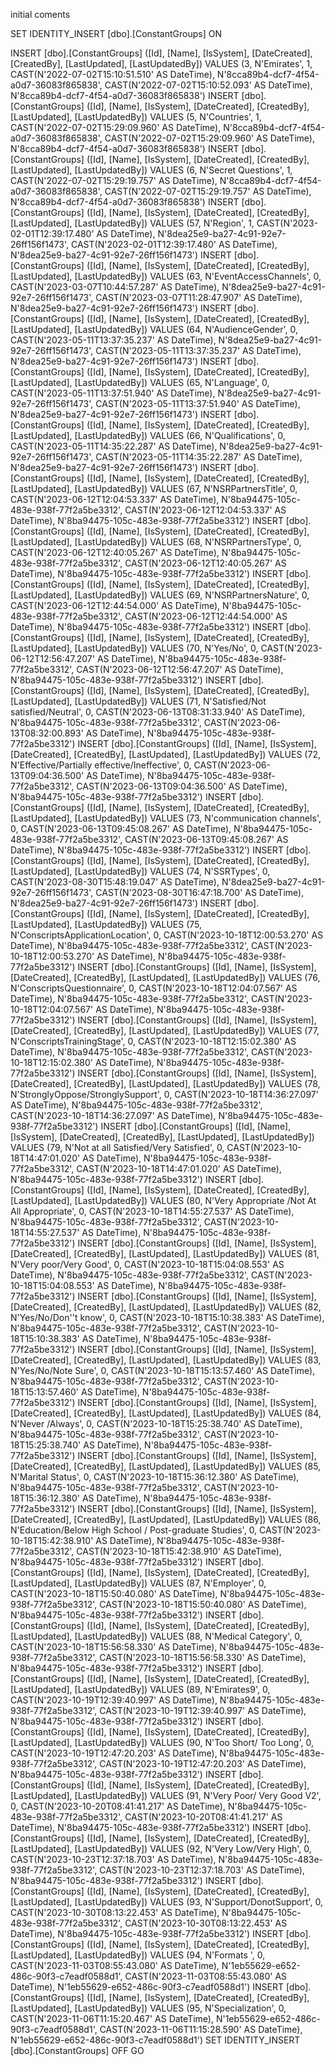 initial coments


SET IDENTITY_INSERT [dbo].[ConstantGroups] ON 

INSERT [dbo].[ConstantGroups] ([Id], [Name], [IsSystem], [DateCreated], [CreatedBy], [LastUpdated], [LastUpdatedBy]) VALUES (3, N'Emirates', 1, CAST(N'2022-07-02T15:10:51.510' AS DateTime), N'8cca89b4-dcf7-4f54-a0d7-36083f865838', CAST(N'2022-07-02T15:10:52.093' AS DateTime), N'8cca89b4-dcf7-4f54-a0d7-36083f865838')
INSERT [dbo].[ConstantGroups] ([Id], [Name], [IsSystem], [DateCreated], [CreatedBy], [LastUpdated], [LastUpdatedBy]) VALUES (5, N'Countries', 1, CAST(N'2022-07-02T15:29:09.960' AS DateTime), N'8cca89b4-dcf7-4f54-a0d7-36083f865838', CAST(N'2022-07-02T15:29:09.960' AS DateTime), N'8cca89b4-dcf7-4f54-a0d7-36083f865838')
INSERT [dbo].[ConstantGroups] ([Id], [Name], [IsSystem], [DateCreated], [CreatedBy], [LastUpdated], [LastUpdatedBy]) VALUES (6, N'Secret Questions', 1, CAST(N'2022-07-02T15:29:19.757' AS DateTime), N'8cca89b4-dcf7-4f54-a0d7-36083f865838', CAST(N'2022-07-02T15:29:19.757' AS DateTime), N'8cca89b4-dcf7-4f54-a0d7-36083f865838')
INSERT [dbo].[ConstantGroups] ([Id], [Name], [IsSystem], [DateCreated], [CreatedBy], [LastUpdated], [LastUpdatedBy]) VALUES (57, N'Region', 1, CAST(N'2023-02-01T12:39:17.480' AS DateTime), N'8dea25e9-ba27-4c91-92e7-26ff156f1473', CAST(N'2023-02-01T12:39:17.480' AS DateTime), N'8dea25e9-ba27-4c91-92e7-26ff156f1473')
INSERT [dbo].[ConstantGroups] ([Id], [Name], [IsSystem], [DateCreated], [CreatedBy], [LastUpdated], [LastUpdatedBy]) VALUES (63, N'EventAccessChannels', 0, CAST(N'2023-03-07T10:44:57.287' AS DateTime), N'8dea25e9-ba27-4c91-92e7-26ff156f1473', CAST(N'2023-03-07T11:28:47.907' AS DateTime), N'8dea25e9-ba27-4c91-92e7-26ff156f1473')
INSERT [dbo].[ConstantGroups] ([Id], [Name], [IsSystem], [DateCreated], [CreatedBy], [LastUpdated], [LastUpdatedBy]) VALUES (64, N'AudienceGender', 0, CAST(N'2023-05-11T13:37:35.237' AS DateTime), N'8dea25e9-ba27-4c91-92e7-26ff156f1473', CAST(N'2023-05-11T13:37:35.237' AS DateTime), N'8dea25e9-ba27-4c91-92e7-26ff156f1473')
INSERT [dbo].[ConstantGroups] ([Id], [Name], [IsSystem], [DateCreated], [CreatedBy], [LastUpdated], [LastUpdatedBy]) VALUES (65, N'Language', 0, CAST(N'2023-05-11T13:37:51.940' AS DateTime), N'8dea25e9-ba27-4c91-92e7-26ff156f1473', CAST(N'2023-05-11T13:37:51.940' AS DateTime), N'8dea25e9-ba27-4c91-92e7-26ff156f1473')
INSERT [dbo].[ConstantGroups] ([Id], [Name], [IsSystem], [DateCreated], [CreatedBy], [LastUpdated], [LastUpdatedBy]) VALUES (66, N'Qualifications', 0, CAST(N'2023-05-11T14:35:22.287' AS DateTime), N'8dea25e9-ba27-4c91-92e7-26ff156f1473', CAST(N'2023-05-11T14:35:22.287' AS DateTime), N'8dea25e9-ba27-4c91-92e7-26ff156f1473')
INSERT [dbo].[ConstantGroups] ([Id], [Name], [IsSystem], [DateCreated], [CreatedBy], [LastUpdated], [LastUpdatedBy]) VALUES (67, N'NSRPartnersTitle', 0, CAST(N'2023-06-12T12:04:53.337' AS DateTime), N'8ba94475-105c-483e-938f-77f2a5be3312', CAST(N'2023-06-12T12:04:53.337' AS DateTime), N'8ba94475-105c-483e-938f-77f2a5be3312')
INSERT [dbo].[ConstantGroups] ([Id], [Name], [IsSystem], [DateCreated], [CreatedBy], [LastUpdated], [LastUpdatedBy]) VALUES (68, N'NSRPartnersType', 0, CAST(N'2023-06-12T12:40:05.267' AS DateTime), N'8ba94475-105c-483e-938f-77f2a5be3312', CAST(N'2023-06-12T12:40:05.267' AS DateTime), N'8ba94475-105c-483e-938f-77f2a5be3312')
INSERT [dbo].[ConstantGroups] ([Id], [Name], [IsSystem], [DateCreated], [CreatedBy], [LastUpdated], [LastUpdatedBy]) VALUES (69, N'NSRPartnersNature', 0, CAST(N'2023-06-12T12:44:54.000' AS DateTime), N'8ba94475-105c-483e-938f-77f2a5be3312', CAST(N'2023-06-12T12:44:54.000' AS DateTime), N'8ba94475-105c-483e-938f-77f2a5be3312')
INSERT [dbo].[ConstantGroups] ([Id], [Name], [IsSystem], [DateCreated], [CreatedBy], [LastUpdated], [LastUpdatedBy]) VALUES (70, N'Yes/No', 0, CAST(N'2023-06-12T12:56:47.207' AS DateTime), N'8ba94475-105c-483e-938f-77f2a5be3312', CAST(N'2023-06-12T12:56:47.207' AS DateTime), N'8ba94475-105c-483e-938f-77f2a5be3312')
INSERT [dbo].[ConstantGroups] ([Id], [Name], [IsSystem], [DateCreated], [CreatedBy], [LastUpdated], [LastUpdatedBy]) VALUES (71, N'Satisfied/Not satisfied/Neutral', 0, CAST(N'2023-06-13T08:31:33.940' AS DateTime), N'8ba94475-105c-483e-938f-77f2a5be3312', CAST(N'2023-06-13T08:32:00.893' AS DateTime), N'8ba94475-105c-483e-938f-77f2a5be3312')
INSERT [dbo].[ConstantGroups] ([Id], [Name], [IsSystem], [DateCreated], [CreatedBy], [LastUpdated], [LastUpdatedBy]) VALUES (72, N'Effective/Partially effective/Ineffective', 0, CAST(N'2023-06-13T09:04:36.500' AS DateTime), N'8ba94475-105c-483e-938f-77f2a5be3312', CAST(N'2023-06-13T09:04:36.500' AS DateTime), N'8ba94475-105c-483e-938f-77f2a5be3312')
INSERT [dbo].[ConstantGroups] ([Id], [Name], [IsSystem], [DateCreated], [CreatedBy], [LastUpdated], [LastUpdatedBy]) VALUES (73, N'communication channels', 0, CAST(N'2023-06-13T09:45:08.267' AS DateTime), N'8ba94475-105c-483e-938f-77f2a5be3312', CAST(N'2023-06-13T09:45:08.267' AS DateTime), N'8ba94475-105c-483e-938f-77f2a5be3312')
INSERT [dbo].[ConstantGroups] ([Id], [Name], [IsSystem], [DateCreated], [CreatedBy], [LastUpdated], [LastUpdatedBy]) VALUES (74, N'SSRTypes', 0, CAST(N'2023-08-30T15:48:19.047' AS DateTime), N'8dea25e9-ba27-4c91-92e7-26ff156f1473', CAST(N'2023-08-30T16:47:18.700' AS DateTime), N'8dea25e9-ba27-4c91-92e7-26ff156f1473')
INSERT [dbo].[ConstantGroups] ([Id], [Name], [IsSystem], [DateCreated], [CreatedBy], [LastUpdated], [LastUpdatedBy]) VALUES (75, N'ConscriptsApplicationLocation', 0, CAST(N'2023-10-18T12:00:53.270' AS DateTime), N'8ba94475-105c-483e-938f-77f2a5be3312', CAST(N'2023-10-18T12:00:53.270' AS DateTime), N'8ba94475-105c-483e-938f-77f2a5be3312')
INSERT [dbo].[ConstantGroups] ([Id], [Name], [IsSystem], [DateCreated], [CreatedBy], [LastUpdated], [LastUpdatedBy]) VALUES (76, N'ConscriptsQuestionnaire', 0, CAST(N'2023-10-18T12:04:07.567' AS DateTime), N'8ba94475-105c-483e-938f-77f2a5be3312', CAST(N'2023-10-18T12:04:07.567' AS DateTime), N'8ba94475-105c-483e-938f-77f2a5be3312')
INSERT [dbo].[ConstantGroups] ([Id], [Name], [IsSystem], [DateCreated], [CreatedBy], [LastUpdated], [LastUpdatedBy]) VALUES (77, N'ConscriptsTrainingStage', 0, CAST(N'2023-10-18T12:15:02.380' AS DateTime), N'8ba94475-105c-483e-938f-77f2a5be3312', CAST(N'2023-10-18T12:15:02.380' AS DateTime), N'8ba94475-105c-483e-938f-77f2a5be3312')
INSERT [dbo].[ConstantGroups] ([Id], [Name], [IsSystem], [DateCreated], [CreatedBy], [LastUpdated], [LastUpdatedBy]) VALUES (78, N'StronglyOppose/StronglySupport', 0, CAST(N'2023-10-18T14:36:27.097' AS DateTime), N'8ba94475-105c-483e-938f-77f2a5be3312', CAST(N'2023-10-18T14:36:27.097' AS DateTime), N'8ba94475-105c-483e-938f-77f2a5be3312')
INSERT [dbo].[ConstantGroups] ([Id], [Name], [IsSystem], [DateCreated], [CreatedBy], [LastUpdated], [LastUpdatedBy]) VALUES (79, N'Not at all Satisfied/Very Satisfied', 0, CAST(N'2023-10-18T14:47:01.020' AS DateTime), N'8ba94475-105c-483e-938f-77f2a5be3312', CAST(N'2023-10-18T14:47:01.020' AS DateTime), N'8ba94475-105c-483e-938f-77f2a5be3312')
INSERT [dbo].[ConstantGroups] ([Id], [Name], [IsSystem], [DateCreated], [CreatedBy], [LastUpdated], [LastUpdatedBy]) VALUES (80, N'Very Appropriate /Not At All  Appropriate', 0, CAST(N'2023-10-18T14:55:27.537' AS DateTime), N'8ba94475-105c-483e-938f-77f2a5be3312', CAST(N'2023-10-18T14:55:27.537' AS DateTime), N'8ba94475-105c-483e-938f-77f2a5be3312')
INSERT [dbo].[ConstantGroups] ([Id], [Name], [IsSystem], [DateCreated], [CreatedBy], [LastUpdated], [LastUpdatedBy]) VALUES (81, N'Very poor/Very Good', 0, CAST(N'2023-10-18T15:04:08.553' AS DateTime), N'8ba94475-105c-483e-938f-77f2a5be3312', CAST(N'2023-10-18T15:04:08.553' AS DateTime), N'8ba94475-105c-483e-938f-77f2a5be3312')
INSERT [dbo].[ConstantGroups] ([Id], [Name], [IsSystem], [DateCreated], [CreatedBy], [LastUpdated], [LastUpdatedBy]) VALUES (82, N'Yes/No/Don''t know', 0, CAST(N'2023-10-18T15:10:38.383' AS DateTime), N'8ba94475-105c-483e-938f-77f2a5be3312', CAST(N'2023-10-18T15:10:38.383' AS DateTime), N'8ba94475-105c-483e-938f-77f2a5be3312')
INSERT [dbo].[ConstantGroups] ([Id], [Name], [IsSystem], [DateCreated], [CreatedBy], [LastUpdated], [LastUpdatedBy]) VALUES (83, N'Yes/No/Note Sure', 0, CAST(N'2023-10-18T15:13:57.460' AS DateTime), N'8ba94475-105c-483e-938f-77f2a5be3312', CAST(N'2023-10-18T15:13:57.460' AS DateTime), N'8ba94475-105c-483e-938f-77f2a5be3312')
INSERT [dbo].[ConstantGroups] ([Id], [Name], [IsSystem], [DateCreated], [CreatedBy], [LastUpdated], [LastUpdatedBy]) VALUES (84, N'Never /Always', 0, CAST(N'2023-10-18T15:25:38.740' AS DateTime), N'8ba94475-105c-483e-938f-77f2a5be3312', CAST(N'2023-10-18T15:25:38.740' AS DateTime), N'8ba94475-105c-483e-938f-77f2a5be3312')
INSERT [dbo].[ConstantGroups] ([Id], [Name], [IsSystem], [DateCreated], [CreatedBy], [LastUpdated], [LastUpdatedBy]) VALUES (85, N'Marital Status', 0, CAST(N'2023-10-18T15:36:12.380' AS DateTime), N'8ba94475-105c-483e-938f-77f2a5be3312', CAST(N'2023-10-18T15:36:12.380' AS DateTime), N'8ba94475-105c-483e-938f-77f2a5be3312')
INSERT [dbo].[ConstantGroups] ([Id], [Name], [IsSystem], [DateCreated], [CreatedBy], [LastUpdated], [LastUpdatedBy]) VALUES (86, N'Education/Below High School / Post-graduate Studies', 0, CAST(N'2023-10-18T15:42:38.910' AS DateTime), N'8ba94475-105c-483e-938f-77f2a5be3312', CAST(N'2023-10-18T15:42:38.910' AS DateTime), N'8ba94475-105c-483e-938f-77f2a5be3312')
INSERT [dbo].[ConstantGroups] ([Id], [Name], [IsSystem], [DateCreated], [CreatedBy], [LastUpdated], [LastUpdatedBy]) VALUES (87, N'Employer', 0, CAST(N'2023-10-18T15:50:40.080' AS DateTime), N'8ba94475-105c-483e-938f-77f2a5be3312', CAST(N'2023-10-18T15:50:40.080' AS DateTime), N'8ba94475-105c-483e-938f-77f2a5be3312')
INSERT [dbo].[ConstantGroups] ([Id], [Name], [IsSystem], [DateCreated], [CreatedBy], [LastUpdated], [LastUpdatedBy]) VALUES (88, N'Medical Category', 0, CAST(N'2023-10-18T15:56:58.330' AS DateTime), N'8ba94475-105c-483e-938f-77f2a5be3312', CAST(N'2023-10-18T15:56:58.330' AS DateTime), N'8ba94475-105c-483e-938f-77f2a5be3312')
INSERT [dbo].[ConstantGroups] ([Id], [Name], [IsSystem], [DateCreated], [CreatedBy], [LastUpdated], [LastUpdatedBy]) VALUES (89, N'Emirates9', 0, CAST(N'2023-10-19T12:39:40.997' AS DateTime), N'8ba94475-105c-483e-938f-77f2a5be3312', CAST(N'2023-10-19T12:39:40.997' AS DateTime), N'8ba94475-105c-483e-938f-77f2a5be3312')
INSERT [dbo].[ConstantGroups] ([Id], [Name], [IsSystem], [DateCreated], [CreatedBy], [LastUpdated], [LastUpdatedBy]) VALUES (90, N'Too Short/ Too Long', 0, CAST(N'2023-10-19T12:47:20.203' AS DateTime), N'8ba94475-105c-483e-938f-77f2a5be3312', CAST(N'2023-10-19T12:47:20.203' AS DateTime), N'8ba94475-105c-483e-938f-77f2a5be3312')
INSERT [dbo].[ConstantGroups] ([Id], [Name], [IsSystem], [DateCreated], [CreatedBy], [LastUpdated], [LastUpdatedBy]) VALUES (91, N'Very Poor/ Very Good V2', 0, CAST(N'2023-10-20T08:41:41.217' AS DateTime), N'8ba94475-105c-483e-938f-77f2a5be3312', CAST(N'2023-10-20T08:41:41.217' AS DateTime), N'8ba94475-105c-483e-938f-77f2a5be3312')
INSERT [dbo].[ConstantGroups] ([Id], [Name], [IsSystem], [DateCreated], [CreatedBy], [LastUpdated], [LastUpdatedBy]) VALUES (92, N'Very Low/Very High', 0, CAST(N'2023-10-23T12:37:18.703' AS DateTime), N'8ba94475-105c-483e-938f-77f2a5be3312', CAST(N'2023-10-23T12:37:18.703' AS DateTime), N'8ba94475-105c-483e-938f-77f2a5be3312')
INSERT [dbo].[ConstantGroups] ([Id], [Name], [IsSystem], [DateCreated], [CreatedBy], [LastUpdated], [LastUpdatedBy]) VALUES (93, N'Support/DonotSupport', 0, CAST(N'2023-10-30T08:13:22.453' AS DateTime), N'8ba94475-105c-483e-938f-77f2a5be3312', CAST(N'2023-10-30T08:13:22.453' AS DateTime), N'8ba94475-105c-483e-938f-77f2a5be3312')
INSERT [dbo].[ConstantGroups] ([Id], [Name], [IsSystem], [DateCreated], [CreatedBy], [LastUpdated], [LastUpdatedBy]) VALUES (94, N'Formats ', 0, CAST(N'2023-11-03T08:55:43.080' AS DateTime), N'1eb55629-e652-486c-90f3-c7eadf0588d1', CAST(N'2023-11-03T08:55:43.080' AS DateTime), N'1eb55629-e652-486c-90f3-c7eadf0588d1')
INSERT [dbo].[ConstantGroups] ([Id], [Name], [IsSystem], [DateCreated], [CreatedBy], [LastUpdated], [LastUpdatedBy]) VALUES (95, N'Specialization', 0, CAST(N'2023-11-06T11:15:20.467' AS DateTime), N'1eb55629-e652-486c-90f3-c7eadf0588d1', CAST(N'2023-11-06T11:15:28.590' AS DateTime), N'1eb55629-e652-486c-90f3-c7eadf0588d1')
SET IDENTITY_INSERT [dbo].[ConstantGroups] OFF
GO
